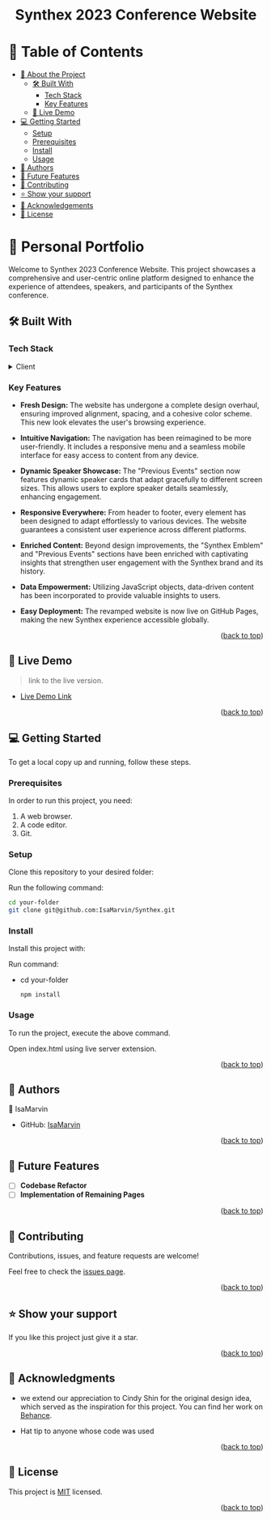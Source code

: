 <a name="readme-top"></a>

<div align="center">
  
  <h1><b>Synthex 2023 Conference Website</b></h1>

</div>

<!-- TABLE OF CONTENTS -->

# 📗 Table of Contents

- [📖 About the Project](#about-project)
  - [🛠 Built With](#built-with)
    - [Tech Stack](#tech-stack)
    - [Key Features](#key-features)
  - [🚀 Live Demo](#live-demo)
- [💻 Getting Started](#getting-started)
  - [Setup](#setup)
  - [Prerequisites](#prerequisites)
  - [Install](#install)
  - [Usage](#usage)
- [👥 Authors](#authors)
- [🔭 Future Features](#future-features)
- [🤝 Contributing](#contributing)
- [⭐️ Show your support](#support)
- [🙏 Acknowledgements](#acknowledgements)
- [📝 License](#license)

<!-- PROJECT DESCRIPTION -->

# 📖 Personal Portfolio <a name="about-project"></a>

Welcome to Synthex 2023 Conference Website. This project showcases a comprehensive and user-centric online platform designed to enhance the experience of attendees, speakers, and participants of the Synthex conference.
## 🛠 Built With <a name="built-with"></a>

### Tech Stack <a name="tech-stack"></a>

<details>
  <summary>Client</summary>
  <ul>
    <li><a href="https://html.spec.whatwg.org/multipage//">HTML</a></li>
    <li><a href="https://www.w3.org/TR/CSS/#css/">CSS</a></li>
    <li><a href="https://developer.mozilla.org/en-US/docs/Web/javascript">JavaScript</a></li>
  </ul>
</details>

<!-- Features -->

### Key Features <a name="key-features"></a>


- **Fresh Design:** The website has undergone a complete design overhaul, ensuring improved alignment, spacing, and a cohesive color scheme. This new look elevates the user's browsing experience.

- **Intuitive Navigation:** The navigation has been reimagined to be more user-friendly. It includes a responsive menu and a seamless mobile interface for easy access to content from any device.

- **Dynamic Speaker Showcase:** The "Previous Events" section now features dynamic speaker cards that adapt gracefully to different screen sizes. This allows users to explore speaker details seamlessly, enhancing engagement.

- **Responsive Everywhere:** From header to footer, every element has been designed to adapt effortlessly to various devices. The website guarantees a consistent user experience across different platforms.

- **Enriched Content:** Beyond design improvements, the "Synthex Emblem" and "Previous Events" sections have been enriched with captivating insights that strengthen user engagement with the Synthex brand and its history.

- **Data Empowerment:** Utilizing JavaScript objects, data-driven content has been incorporated to provide valuable insights to users.

- **Easy Deployment:** The revamped website is now live on GitHub Pages, making the new Synthex experience accessible globally.


  
<p align="right">(<a href="#readme-top">back to top</a>)</p>

## 🚀 Live Demo <a name="live-demo"></a>

> link to the live version.

- [Live Demo Link](https://isamarvin.github.io/Synthex/)

<p align="right">(<a href="#readme-top">back to top</a>)</p>

<!-- GETTING STARTED -->

## 💻 Getting Started <a name="getting-started"></a>

To get a local copy up and running, follow these steps.

### Prerequisites

In order to run this project, you need:

1. A web browser.
2. A code editor.
3. Git.

### Setup

Clone this repository to your desired folder:

Run the following command:

```sh
cd your-folder
git clone git@github.com:IsaMarvin/Synthex.git
```

### Install

Install this project with:

Run command:

- cd your-folder
  
  ``` npm install ```


### Usage

To run the project, execute the above command.

Open index.html using live server extension.


<p align="right">(<a href="#readme-top">back to top</a>)</p>

<!-- AUTHORS -->

## 👥 Authors <a name="authors"></a>



👤 IsaMarvin

- GitHub: [IsaMarvin](https://github.com/IsaMarvin)

<p align="right">(<a href="#readme-top">back to top</a>)</p>

## 🔭 Future Features <a name="future-features"></a>

- [ ] **Codebase Refactor**
- [ ] **Implementation of Remaining Pages**

<p align="right">(<a href="#readme-top">back to top</a>)</p>


<!-- CONTRIBUTING -->

## 🤝 Contributing <a name="contributing"></a>

Contributions, issues, and feature requests are welcome!

Feel free to check the [issues page](https://github.com/IsaMarvin/Synthex/issues).

<p align="right">(<a href="#readme-top">back to top</a>)</p>

<!-- SUPPORT -->

## ⭐️ Show your support <a name="support"></a>

If you like this project just give it a star.

<p align="right">(<a href="#readme-top">back to top</a>)</p>

<!-- ACKNOWLEDGEMENTS -->

## 🙏 Acknowledgments <a name="acknowledgements"></a>

- we extend our appreciation to Cindy Shin for the original design idea, which served as the inspiration for this project. You can find her work on [Behance](https://www.behance.net/adagio07).

- Hat tip to anyone whose code was used


<p align="right">(<a href="#readme-top">back to top</a>)</p>

<!-- LICENSE -->

## 📝 License <a name="license"></a>

This project is [MIT](./LICENSE) licensed.

<p align="right">(<a href="#readme-top">back to top</a>)</p>
